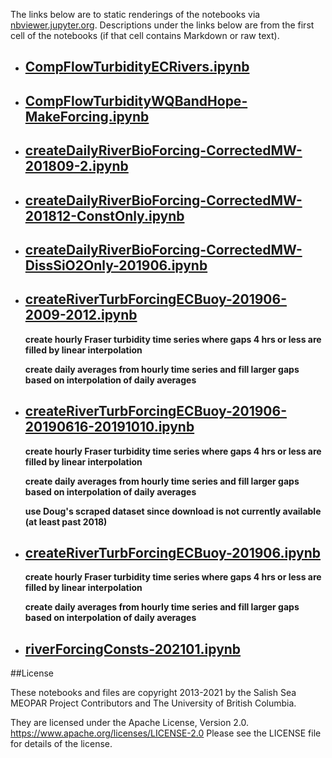 The links below are to static renderings of the notebooks via
[nbviewer.jupyter.org](https://nbviewer.jupyter.org/).
Descriptions under the links below are from the first cell of the notebooks
(if that cell contains Markdown or raw text).

* ## [CompFlowTurbidityECRivers.ipynb](https://nbviewer.jupyter.org/github/SalishSeaCast/analysis-elise-2/blob/master/notebooks/modelInput/rivers/CompFlowTurbidityECRivers.ipynb)  
    
* ## [CompFlowTurbidityWQBandHope-MakeForcing.ipynb](https://nbviewer.jupyter.org/github/SalishSeaCast/analysis-elise-2/blob/master/notebooks/modelInput/rivers/CompFlowTurbidityWQBandHope-MakeForcing.ipynb)  
    
* ## [createDailyRiverBioForcing-CorrectedMW-201809-2.ipynb](https://nbviewer.jupyter.org/github/SalishSeaCast/analysis-elise-2/blob/master/notebooks/modelInput/rivers/createDailyRiverBioForcing-CorrectedMW-201809-2.ipynb)  
    
* ## [createDailyRiverBioForcing-CorrectedMW-201812-ConstOnly.ipynb](https://nbviewer.jupyter.org/github/SalishSeaCast/analysis-elise-2/blob/master/notebooks/modelInput/rivers/createDailyRiverBioForcing-CorrectedMW-201812-ConstOnly.ipynb)  
    
* ## [createDailyRiverBioForcing-CorrectedMW-DissSiO2Only-201906.ipynb](https://nbviewer.jupyter.org/github/SalishSeaCast/analysis-elise-2/blob/master/notebooks/modelInput/rivers/createDailyRiverBioForcing-CorrectedMW-DissSiO2Only-201906.ipynb)  
    
* ## [createRiverTurbForcingECBuoy-201906-2009-2012.ipynb](https://nbviewer.jupyter.org/github/SalishSeaCast/analysis-elise-2/blob/master/notebooks/modelInput/rivers/createRiverTurbForcingECBuoy-201906-2009-2012.ipynb)  
    
    **create hourly Fraser turbidity time series where gaps 4 hrs or less are filled by linear interpolation**
    
    **create daily averages from hourly time series and fill larger gaps based on interpolation of daily averages**

* ## [createRiverTurbForcingECBuoy-201906-20190616-20191010.ipynb](https://nbviewer.jupyter.org/github/SalishSeaCast/analysis-elise-2/blob/master/notebooks/modelInput/rivers/createRiverTurbForcingECBuoy-201906-20190616-20191010.ipynb)  
    
    **create hourly Fraser turbidity time series where gaps 4 hrs or less are filled by linear interpolation**
    
    **create daily averages from hourly time series and fill larger gaps based on interpolation of daily averages**
    
    **use Doug's scraped dataset since download is not currently available (at least past 2018)**

* ## [createRiverTurbForcingECBuoy-201906.ipynb](https://nbviewer.jupyter.org/github/SalishSeaCast/analysis-elise-2/blob/master/notebooks/modelInput/rivers/createRiverTurbForcingECBuoy-201906.ipynb)  
    
    **create hourly Fraser turbidity time series where gaps 4 hrs or less are filled by linear interpolation**
    
    **create daily averages from hourly time series and fill larger gaps based on interpolation of daily averages**

* ## [riverForcingConsts-202101.ipynb](https://nbviewer.jupyter.org/github/SalishSeaCast/analysis-elise-2/blob/master/notebooks/modelInput/rivers/riverForcingConsts-202101.ipynb)  
    

##License

These notebooks and files are copyright 2013-2021
by the Salish Sea MEOPAR Project Contributors
and The University of British Columbia.

They are licensed under the Apache License, Version 2.0.
https://www.apache.org/licenses/LICENSE-2.0
Please see the LICENSE file for details of the license.
